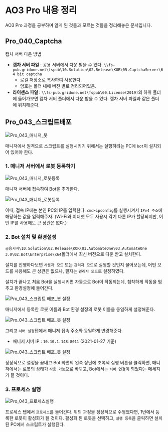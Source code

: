 # AO3 Pro 내용 정리

AO3 Pro 과정을 공부하며 알게 된 것들과 모르는 것들을 정리해놓은 문서입니다.

## Pro_040_Captcha

캡차 서버 다운 방법 

- **캡차 서버 파일** : 공용 서버에서 다운 받을 수 있다. 
  `\\fs-pub.gridone.net\fspub\10.Solution\02.Release\KOR\05.CaptchaServer\64 bit captcha` 
  - 로컬 저장소로 복사하여 사용한다.
  - 암호는 폴더 내에 버전 별로 정리되어있음.
- **라이센스 파일** : `\\fs-pub.gridone.net\fspub\60.License(2019)`의 하위 폴더에 들어가보면 캡차 서버 폴더에서 다운 받을 수 있다. 캡차 서버 파일과 같은 폴더에 위치해준다.

## Pro_043_스크립트배포

![Pro_043_매니저_봇](images/pro_043_매니저_봇.png)

매니저에서 원격으로 스크립트를 실행시키기 위해서는 실행하려는 PC에 `bot`이 설치되어 있어야 한다.

### 1. 매니저 서버에서 로봇 등록하기

![Pro_043_매니저_로봇등록](images/pro_043_매니저_로봇등록.png)

매니저 서버에 접속하여 Bot을 추가한다.

![Pro_043_매니저_로봇등록](images/pro_043_로봇설정(4).png)

이때, 접속 IP에는 본인 PC의 IP를 입력한다. `cmd`-`ipconfig`를 실행시켜서 `IPv4 주소`에 해당하는 값을 입력해주자. (Wi-Fi와 이더넷 모두 사용시 각기 다른 IP가 할당되지만, 어떤 IP를 사용해도 큰 상관은 없다.)

### 2. Bot 설치 및 환경설정

`공용서버\10.Solution\02.Release\KOR\01.AutomateOne\03.AutomateOne 3.0\02.Bot\Enterprise\x64`폴더에서 최신 버전으로 다운 받고 설치한다. 

설치를 진행하다보면 `사용자 모드` 또는 `관리자 모드`로 실행할 것인지 물어보는데, 어떤 모드를 사용해도 큰 상관은 없으나, 필자는 `관리자 모드`로 설정하였다.

설치가 끝나고 처음 Bot을 실행시키면 자동으로 Bot이 작동되는데, 침착하게 작동을 멈추고 환경설정에 들어간다.

![Pro_043_스크립트 배포_봇 설정](images/pro_043_로봇설정(1).png)

매니저에서 등록한 로봇 이름과 Bot 환경 설정의 로봇 이름을 동일하게 설정해준다.

![Pro_043_스크립트 배포_봇 설정](images/pro_043_로봇설정(2).png)

그리고 `서버 설정`탭에서 매니저 접속 주소와 동일하게 변경해준다.

- 매니저 서버 IP : `10.10.1.148:8011` (2021-01-27 기준)

![Pro_043_스크립트 배포_봇 설정](images/pro_043_로봇설정(3).png)

정상적으로 설정을 끝내고 Bot 화면의 왼쪽 상단에 초록색 실행 버튼을 클릭하면, 매니저에서는 로봇의 상태가 `사용 가능`으로 바뀌고, Bot에서는 `서버 연결`이 되었다는 메세지가 뜰 것이다.

### 3. 프로세스 실행

![Pro_043_프로세스실행](images/pro_043_프로세스실행.png)

프로세스 탭에서 `프로세스`를 들어간다. 위의 과정을 정상적으로 수행했다면, 1번에서 등록한 로봇이 활성화가 될 것이다. 활성화 된 로봇을 선택하고, `실행 등록`을 클릭하면 설치된 PC에서 스크립트가 실행된다.